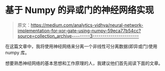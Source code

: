 # 基于 Numpy 的异或门的神经网络实现

> 原文：<https://medium.com/analytics-vidhya/neural-network-implementation-for-xor-gate-using-numpy-59eca77b54cc?source=collection_archive---------3----------------------->

在这篇文章中，我将使用神经网络来分离一个非线性可分离数据(即异或门)使用 numpy 库。

想要熟悉神经网络的基本思想和工作原理的人，我建议他们首先阅读下面的文章。